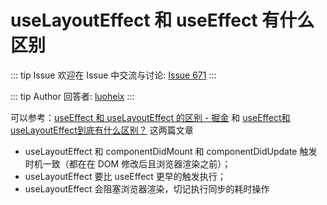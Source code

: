 # useLayoutEffect 和 useEffect 有什么区别



::: tip Issue 
 欢迎在 Issue 中交流与讨论: [Issue 671](https://github.com/shfshanyue/Daily-Question/issues/671) 
:::

::: tip Author 
回答者: [luoheix](https://github.com/luoheix) 
:::

可以参考：[useEffect 和 useLayoutEffect 的区别 - 掘金](https://juejin.cn/post/6844904008402862094) 和 [useEffect和useLayoutEffect到底有什么区别？](https://github.com/yaofly2012/note/issues/149#issuecomment-660593917) 这两篇文章

- useLayoutEffect 和 componentDidMount 和 componentDidUpdate 触发时机一致（都在在 DOM 修改后且浏览器渲染之前）；
- useLayoutEffect 要比 useEffect 更早的触发执行；
- useLayoutEffect 会阻塞浏览器渲染，切记执行同步的耗时操作